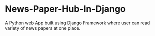 # News-Paper-Hub-In-Django
A Python web App built using Django Framework where user can read variety of news papers at one place.
